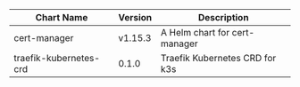 | Chart Name | Version | Description |
|-------------|----------|-------------|
| cert-manager | v1.15.3 | A Helm chart for cert-manager |
| traefik-kubernetes-crd | 0.1.0 | Traefik Kubernetes CRD for k3s |
